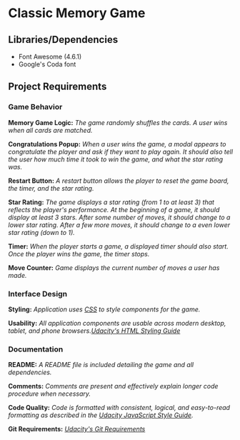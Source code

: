 # Classic Memory Game

## Libraries/Dependencies

- Font Awesome (4.6.1)
- Google's Coda font

## Project Requirements

### Game Behavior

**Memory Game Logic:**
_The game randomly shuffles the cards. A user wins when all cards are matched._

**Congratulations Popup:**
_When a user wins the game, a modal appears to congratulate the player and ask if they want to play again. It should also tell the user how much time it took to win the game, and what the star rating was._

**Restart Button:**
_A restart button allows the player to reset the game board, the timer, and the star rating._

**Star Rating:**
_The game displays a star rating (from 1 to at least 3) that reflects the player's performance. At the beginning of a game, it should display at least 3 stars. After some number of moves, it should change to a lower star rating. After a few more moves, it should change to a even lower star rating (down to 1)._

**Timer:**
_When the player starts a game, a displayed timer should also start. Once the player wins the game, the timer stops._

**Move Counter:**
_Game displays the current number of moves a user has made._

### Interface Design

**Styling:**
_Application uses [CSS](http://udacity.github.io/frontend-nanodegree-styleguide/css.html) to style components for the game._

**Usability:**
_All application components are usable across modern desktop, tablet, and phone browsers.[Udacity's HTML Styling Guide](http://udacity.github.io/frontend-nanodegree-styleguide/index.html)_

### Documentation

**README:**
_A README file is included detailing the game and all dependencies._

**Comments:**
_Comments are present and effectively explain longer code procedure when necessary._

**Code Quality:**
_Code is formatted with consistent, logical, and easy-to-read formatting as described in the [Udacity JavaScript Style Guide](http://udacity.github.io/frontend-nanodegree-styleguide/javascript.html)._

**Git Requirements:**
_[Udacity's Git Requirements](https://udacity.github.io/git-styleguide/)_